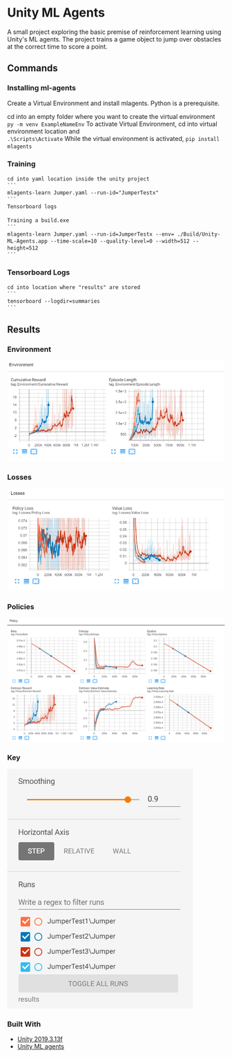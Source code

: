 # Unity ML Agents

A small project exploring the basic premise of reinforcement learning using Unity's ML agents. The project trains a game object to jump over obstacles at the correct time to score a point.

## Commands

### Installing ml-agents

Create a Virtual Environment and install mlagents. Python is a prerequisite.

cd into an empty folder where you want to create the virtual environment  
    ```
    py -m venv ExampleNameEnv
    ```
To activate Virtual Environment, cd into virtual environment location and  
    ```
    .\Scripts\Activate
    ```
While the virtual environment is activated,
    ```
    pip install mlagents
    ```

### Training 
    
    cd into yaml location inside the unity project
    ```
    mlagents-learn Jumper.yaml --run-id="JumperTestx"
    ```
    Tensorboard logs

    Training a build.exe
    ```
    mlagents-learn Jumper.yaml --run-id=JumperTestx --env= ./Build/Unity-ML-Agents.app --time-scale=10 --quality-level=0 --width=512 --height=512
    ```

### Tensorboard Logs

    cd into location where "results" are stored
    ```
    tensorboard --logdir=summaries
    ```

## Results

### Environment
![](/Readme_assets/Env.png)

### Losses
![](/Readme_assets/losses.png)

### Policies
![](/Readme_assets/Policies.png)

### Key
![](/Readme_assets/Key.png)

### Built With

* [Unity 2019.3.13f](https://unity.com/)
* [Unity ML agents](https://github.com/Unity-Technologies/ml-agents)